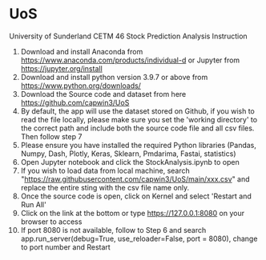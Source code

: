 # UoS
University of Sunderland
CETM 46 Stock Prediction Analysis
Instruction
1.	Download and install Anaconda from https://www.anaconda.com/products/individual-d or Jupyter from https://jupyter.org/install
2.	Download and install python version 3.9.7 or above from https://www.python.org/downloads/
3.	Download the Source code and dataset from here https://github.com/capwin3/UoS
4.	By default, the app will use the dataset stored on Github, if you wish to read the file locally, please make sure you set the 'working directory' to the correct path and include both the source code file and all csv files. Then follow step 7
5.	Please ensure you have installed the required Python libraries (Pandas, Numpy, Dash, Plotly, Keras, Sklearn, Pmdarima, Fastai, statistics)
6.	Open Jupyter notebook and click the StockAnalysis.ipynb to open
7.	If you wish to load data from local machine, search "https://raw.githubusercontent.com/capwin3/UoS/main/xxx.csv" and replace the entire sting with the csv file name only.
8.	Once the source code is open, click on Kernel and select 'Restart and Run All'
9.	Click on the link at the bottom or type https://127.0.0.1:8080 on your browser to access
10.	If port 8080 is not available, follow to Step 6 and search app.run_server(debug=True, use_reloader=False, port = 8080), change to port number and Restart
  
